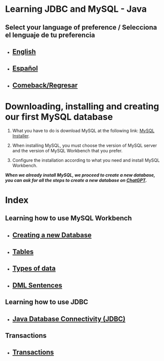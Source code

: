 # Learning JDBC and MySQL - Java

## Select your language of preference / Selecciona el lenguaje de tu preferencia

- ## [English](https://github.com/Jbarseg/Learning-Java-JDBC-and-MySQL/blob/master/index/english/README.en.md)

- ## [Español](https://github.com/Jbarseg/Learning-Java-JDBC-and-MySQL/blob/master/index/español/README.es.md)

- ## [Comeback/Regresar](https://github.com/Jbarseg/Learning-Java-JDBC-and-MySQL)

# Downloading, installing and creating our first MySQL database

1. What you have to do is download MySQL at the following link: [MySQL Installer](https://dev.mysql.com/downloads/windows/installer/8.0.html).

2. When installing MySQL, you must choose the version of MySQL server and the version of MySQL Workbench that you prefer.

3. Configure the installation according to what you need and install MySQL Workbench.

**_When we already install MySQL, we proceed to create a new database, you can ask for all the steps to create a new database on [ChatGPT](https://chat.openai.com/chat)._**

# Index

## Learning how to use MySQL Workbench

- ## [Creating a new Database](https://github.com/Jbarseg/Learning-Java-JDBC-and-MySQL/blob/master/index/english/README-CREATING-A-NEW-DATABASE.en.md)

- ## [Tables](https://github.com/Jbarseg/Learning-Java-JDBC-and-MySQL/blob/master/index/english/README-TABLES.en.md)

- ## [Types of data](https://github.com/Jbarseg/Learning-Java-JDBC-and-MySQL/blob/master/index/english/README-TYPES-OF-DATA.en.md)

- ## [DML Sentences](https://github.com/Jbarseg/Learning-Java-JDBC-and-MySQL/blob/master/index/english/README-DML-SENTENCES.en.md)

## Learning how to use JDBC

- ## [Java Database Connectivity (JDBC)](https://github.com/Jbarseg/Learning-Java-JDBC-and-MySQL/blob/master/index/english/README-JDBC.en.md)

## Transactions

- ## [Transactions](https://github.com/Jbarseg/Learning-Java-JDBC-and-MySQL/blob/master/index/english/README-TRANSACTIONS.en.md)
